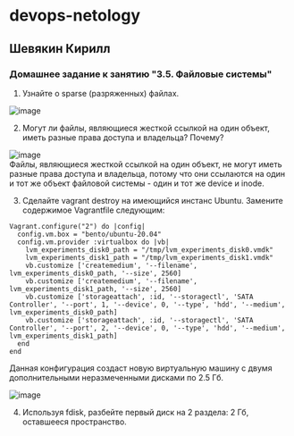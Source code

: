 # devops-netology  
## Шевякин Кирилл  

### Домашнее задание к занятию "3.5. Файловые системы"
  
1) Узнайте о sparse (разряженных) файлах.  

![image](https://user-images.githubusercontent.com/93198418/151925249-1a25a88b-bb33-410b-8c94-a4e8db44d7b3.png)  

2) Могут ли файлы, являющиеся жесткой ссылкой на один объект, иметь разные права доступа и владельца? Почему?  

![image](https://user-images.githubusercontent.com/93198418/151926482-8b426d23-8551-4597-ae2b-8b5cf5c6c60e.png)  
Файлы, являющиеся жесткой ссылкой на один объект, не могут иметь разные права доступа и владельца, потому что они ссылаются на один и тот же объект файловой системы - один и тот же device и inode.  

3) Сделайте vagrant destroy на имеющийся инстанс Ubuntu. Замените содержимое Vagrantfile следующим:

```
Vagrant.configure("2") do |config|
  config.vm.box = "bento/ubuntu-20.04"
  config.vm.provider :virtualbox do |vb|
    lvm_experiments_disk0_path = "/tmp/lvm_experiments_disk0.vmdk"
    lvm_experiments_disk1_path = "/tmp/lvm_experiments_disk1.vmdk"
    vb.customize ['createmedium', '--filename', lvm_experiments_disk0_path, '--size', 2560]
    vb.customize ['createmedium', '--filename', lvm_experiments_disk1_path, '--size', 2560]
    vb.customize ['storageattach', :id, '--storagectl', 'SATA Controller', '--port', 1, '--device', 0, '--type', 'hdd', '--medium', lvm_experiments_disk0_path]
    vb.customize ['storageattach', :id, '--storagectl', 'SATA Controller', '--port', 2, '--device', 0, '--type', 'hdd', '--medium', lvm_experiments_disk1_path]
  end
end
```  
Данная конфигурация создаст новую виртуальную машину с двумя дополнительными неразмеченными дисками по 2.5 Гб.  

![image](https://user-images.githubusercontent.com/93198418/151956362-8ebb643f-d130-461e-a386-e019be24a591.png)  

4) Используя fdisk, разбейте первый диск на 2 раздела: 2 Гб, оставшееся пространство.  

